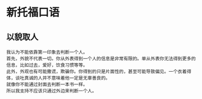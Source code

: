 # 新托福口语

## 以貌取人
    我认为不能依靠第一印象去判断一个人。
    首先，外貌不代表一切。你从外表得到一个人的信息是非常有限的。单从外表你无法得到更多的信息，比如过去，爱好，饮食习惯等等。
    此外，外观也有可能撒谎，欺骗你。你得到的只是片面性的，甚至可能导致偏见。一个衣着得体，谈吐真诚的人并不意味着他一定是无辜善良的。
    就像你不能通过封面去判断一本书一样。
    所以我支持不应该只通过外边来判断一个人。
